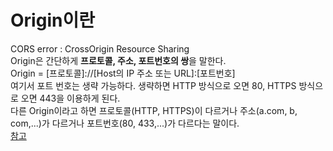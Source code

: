 # Origin이란  
CORS error : CrossOrigin Resource Sharing  
Origin은 간단하게 **프로토콜, 주소, 포트번호의 쌍**을 말한다.  
Origin = [프로토콜]://[Host의 IP 주소 또는 URL]:[포트번호]  
여기서 포트 번호는 생략 가능하다. 생략하면 HTTP 방식으로 오면 80, HTTPS 방식으로 오면 443을 이용하게 된다.  
다른 Origin이라고 하면 프로토콜(HTTP, HTTPS)이 다르거나 주소(a.com, b, com,...)가 다르거나 포트번호(80, 433,...)가 다르다는 말이다.  
[참고](https://coding-groot.tistory.com/91)
